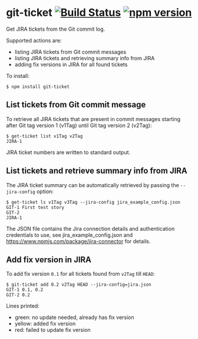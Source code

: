 # git-ticket [![Build Status](https://travis-ci.org/joostmeijles/git-ticket.svg?branch=master)](https://travis-ci.org/joostmeijles/git-ticket) [![npm version](https://badge.fury.io/js/git-ticket.svg)](https://badge.fury.io/js/git-ticket)
Get JIRA tickets from the Git commit log.

Supported actions are:
- listing JIRA tickets from Git commit messages
- listing JIRA tickets and retrieving summary info from JIRA
- adding fix versions in JIRA for all found tickets

To install:
```
$ npm install git-ticket
```

## List tickets from Git commit message
To retrieve all JIRA tickets that are present in commit messages starting after Git tag version 1 (v1Tag) until Git tag version 2 (v2Tag):
```
$ get-ticket list v1Tag v2Tag
JIRA-1
```
JIRA ticket numbers are written to standard output.

## List tickets and retrieve summary info from JIRA
The JIRA ticket summary can be automatically retrieved by passing the `--jira-config` option:
```
$ get-ticket ls v1Tag v3Tag --jira-config jira_example_config.json
GIT-1 First test story
GIT-2
JIRA-1
```
The JSON file contains the Jira connection details and authentication credentials to use, see jira_example_config.json and https://www.npmjs.com/package/jira-connector for details.

## Add fix version in JIRA
To add fix version `0.1` for all tickets found from `v2Tag` till `HEAD`:
```
$ git-ticket add 0.2 v2Tag HEAD --jira-config=jira.json
GIT-1 0.1, 0.2
GIT-2 0.2
```
Lines printed:
- green: no update needed, already has fix version
- yellow: added fix version
- red: failed to update fix version
